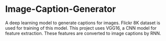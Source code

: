 # Image-Caption-Generator

A deep learning model to generate captions for images. Flickr 8K dataset is used for training of this model. This project uses VGG16, a CNN model for feature extraction.
These features are converted to image captions by RNN. 

